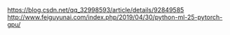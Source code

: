https://blog.csdn.net/qq_32998593/article/details/92849585
http://www.feiguyunai.com/index.php/2019/04/30/python-ml-25-pytorch-gpu/